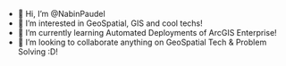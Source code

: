 - 👋 Hi, I’m @NabinPaudel
- 👀 I’m interested in GeoSpatial, GIS and cool techs! 
- 🌱 I’m currently learning Automated Deployments of ArcGIS Enterprise! 
- 💞️ I’m looking to collaborate anything on GeoSpatial Tech & Problem Solving :D!
